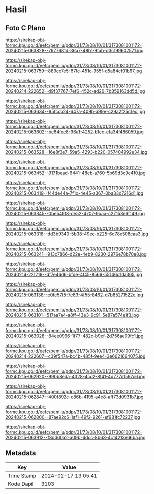 # Hasil

## Foto C Plano

https://sirekap-obj-formc.kpu.go.id/eefc/pemilu/pdpr/31/73/08/10/01/3173081001172-20240215-063828--7677681d-36a7-48b1-9fab-d3c199602571.jpg

https://sirekap-obj-formc.kpu.go.id/eefc/pemilu/pdpr/31/73/08/10/01/3173081001172-20240215-063759--889cc7e5-67fc-451c-955f-d5a84cf01b67.jpg

https://sirekap-obj-formc.kpu.go.id/eefc/pemilu/pdpr/31/73/08/10/01/3173081001172-20240214-222652--d9f37767-7ef6-452c-ad26-7b859163dd5d.jpg

https://sirekap-obj-formc.kpu.go.id/eefc/pemilu/pdpr/31/73/08/10/01/3173081001172-20240215-063634--95fccb24-647a-409b-a99e-c29a2f25c1ec.jpg

https://sirekap-obj-formc.kpu.go.id/eefc/pemilu/pdpr/31/73/08/10/01/3173081001172-20240215-063602--be64fee8-96a1-4252-b1ec-efa34f486059.jpg

https://sirekap-obj-formc.kpu.go.id/eefc/pemilu/pdpr/31/73/08/10/01/3173081001172-20240215-063528--16e8f3e7-59a5-4293-b220-057404992e34.jpg

https://sirekap-obj-formc.kpu.go.id/eefc/pemilu/pdpr/31/73/08/10/01/3173081001172-20240215-063452--9171bead-6441-48eb-a760-5b69d3c9e410.jpg

https://sirekap-obj-formc.kpu.go.id/eefc/pemilu/pdpr/31/73/08/10/01/3173081001172-20240215-063419--f44de44a-7f1c-4e45-a367-0ba33d7216d1.jpg

https://sirekap-obj-formc.kpu.go.id/eefc/pemilu/pdpr/31/73/08/10/01/3173081001172-20240215-063345--0be549f8-de52-4707-9baa-c27153e6f149.jpg

https://sirekap-obj-formc.kpu.go.id/eefc/pemilu/pdpr/31/73/08/10/01/3173081001172-20240215-063318--dd3b9340-5b38-49ec-b225-6d78e508caa3.jpg

https://sirekap-obj-formc.kpu.go.id/eefc/pemilu/pdpr/31/73/08/10/01/3173081001172-20240215-063241--913c7866-d22e-4eb9-8230-2976e78b70e8.jpg

https://sirekap-obj-formc.kpu.go.id/eefc/pemilu/pdpr/31/73/08/10/01/3173081001172-20240214-221219--df7e46d6-bfde-4f45-8569-55146d1da365.jpg

https://sirekap-obj-formc.kpu.go.id/eefc/pemilu/pdpr/31/73/08/10/01/3173081001172-20240215-063138--e0fc57f5-7e83-4f55-8462-d7b85271522c.jpg

https://sirekap-obj-formc.kpu.go.id/eefc/pemilu/pdpr/31/73/08/10/01/3173081001172-20240215-063101--517aa7a4-a8ff-43e3-9c91-5e87a574e1f3.jpg

https://sirekap-obj-formc.kpu.go.id/eefc/pemilu/pdpr/31/73/08/10/01/3173081001172-20240215-063028--84ee0996-1f77-482c-b9ef-2d756ae09fc1.jpg

https://sirekap-obj-formc.kpu.go.id/eefc/pemilu/pdpr/31/73/08/10/01/3173081001172-20240214-222607--c39f547a-bc4b-485f-9ee4-3e6621664075.jpg

https://sirekap-obj-formc.kpu.go.id/eefc/pemilu/pdpr/31/73/08/10/01/3173081001172-20240215-062920--990b8eda-4328-4cd2-8f41-4d777d1597c6.jpg

https://sirekap-obj-formc.kpu.go.id/eefc/pemilu/pdpr/31/73/08/10/01/3173081001172-20240215-062847--400f892c-c86b-4195-a4c8-aff73d0931b7.jpg

https://sirekap-obj-formc.kpu.go.id/eefc/pemilu/pdpr/31/73/08/10/01/3173081001172-20240215-062800--87ae92c6-1af1-49f2-9261-ef981fc72237.jpg

https://sirekap-obj-formc.kpu.go.id/eefc/pemilu/pdpr/31/73/08/10/01/3173081001172-20240215-063912--f8dd60a2-a09b-4dcc-8b63-4c14213e66ba.jpg


## Metadata

| Key        | Value               |
| ---------- | ------------------- |
| Time Stamp | 2024-02-17 13:05:41 |
| Kode Dapil | 3103                |



